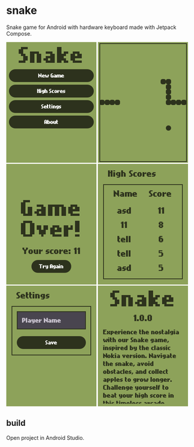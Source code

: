 # snake

Snake game for Android with hardware keyboard made with Jetpack Compose.

![screenshot of menu](/screenshots/menu.png)
![screenshot of gameplay](/screenshots/ingame.png)
![screenshot of game over screen](/screenshots/endgame.png)
![screenshot of high scores screen](/screenshots/highscore.png)
![screenshot of settings screen](/screenshots/settings.png)
![screenshot of about screen](/screenshots/about.png)

## build

Open project in Android Studio.
